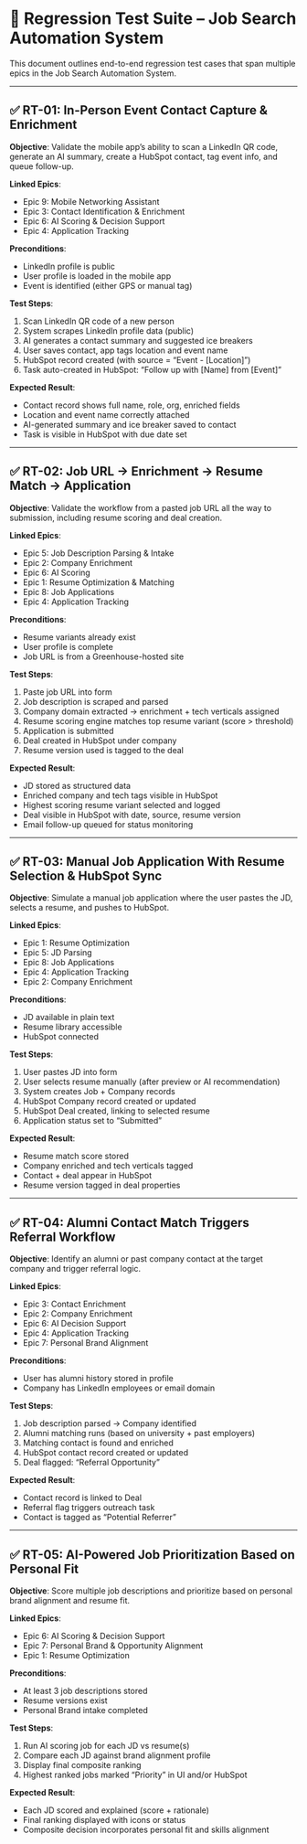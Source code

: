 
# 🔁 Regression Test Suite – Job Search Automation System

This document outlines end-to-end regression test cases that span multiple epics in the Job Search Automation System.

---

## ✅ RT-01: In-Person Event Contact Capture & Enrichment

**Objective**: Validate the mobile app’s ability to scan a LinkedIn QR code, generate an AI summary, create a HubSpot contact, tag event info, and queue follow-up.

**Linked Epics**:  
- Epic 9: Mobile Networking Assistant  
- Epic 3: Contact Identification & Enrichment  
- Epic 6: AI Scoring & Decision Support  
- Epic 4: Application Tracking

**Preconditions**:  
- LinkedIn profile is public  
- User profile is loaded in the mobile app  
- Event is identified (either GPS or manual tag)

**Test Steps**:
1. Scan LinkedIn QR code of a new person
2. System scrapes LinkedIn profile data (public)
3. AI generates a contact summary and suggested ice breakers
4. User saves contact, app tags location and event name
5. HubSpot record created (with source = “Event - [Location]”)
6. Task auto-created in HubSpot: “Follow up with [Name] from [Event]”

**Expected Result**:
- Contact record shows full name, role, org, enriched fields
- Location and event name correctly attached
- AI-generated summary and ice breaker saved to contact
- Task is visible in HubSpot with due date set

---

## ✅ RT-02: Job URL → Enrichment → Resume Match → Application

**Objective**: Validate the workflow from a pasted job URL all the way to submission, including resume scoring and deal creation.

**Linked Epics**:  
- Epic 5: Job Description Parsing & Intake  
- Epic 2: Company Enrichment  
- Epic 6: AI Scoring  
- Epic 1: Resume Optimization & Matching  
- Epic 8: Job Applications  
- Epic 4: Application Tracking

**Preconditions**:  
- Resume variants already exist  
- User profile is complete  
- Job URL is from a Greenhouse-hosted site

**Test Steps**:
1. Paste job URL into form
2. Job description is scraped and parsed
3. Company domain extracted → enrichment + tech verticals assigned
4. Resume scoring engine matches top resume variant (score > threshold)
5. Application is submitted
6. Deal created in HubSpot under company
7. Resume version used is tagged to the deal

**Expected Result**:
- JD stored as structured data  
- Enriched company and tech tags visible in HubSpot  
- Highest scoring resume variant selected and logged  
- Deal visible in HubSpot with date, source, resume version  
- Email follow-up queued for status monitoring

---

## ✅ RT-03: Manual Job Application With Resume Selection & HubSpot Sync

**Objective**: Simulate a manual job application where the user pastes the JD, selects a resume, and pushes to HubSpot.

**Linked Epics**:  
- Epic 1: Resume Optimization  
- Epic 5: JD Parsing  
- Epic 8: Job Applications  
- Epic 4: Application Tracking  
- Epic 2: Company Enrichment

**Preconditions**:  
- JD available in plain text  
- Resume library accessible  
- HubSpot connected

**Test Steps**:
1. User pastes JD into form
2. User selects resume manually (after preview or AI recommendation)
3. System creates Job + Company records
4. HubSpot Company record created or updated
5. HubSpot Deal created, linking to selected resume
6. Application status set to “Submitted”

**Expected Result**:
- Resume match score stored  
- Company enriched and tech verticals tagged  
- Contact + deal appear in HubSpot  
- Resume version tagged in deal properties

---

## ✅ RT-04: Alumni Contact Match Triggers Referral Workflow

**Objective**: Identify an alumni or past company contact at the target company and trigger referral logic.

**Linked Epics**:  
- Epic 3: Contact Enrichment  
- Epic 2: Company Enrichment  
- Epic 6: AI Decision Support  
- Epic 4: Application Tracking  
- Epic 7: Personal Brand Alignment

**Preconditions**:
- User has alumni history stored in profile  
- Company has LinkedIn employees or email domain

**Test Steps**:
1. Job description parsed → Company identified
2. Alumni matching runs (based on university + past employers)
3. Matching contact is found and enriched
4. HubSpot contact record created or updated
5. Deal flagged: “Referral Opportunity”

**Expected Result**:
- Contact record is linked to Deal  
- Referral flag triggers outreach task  
- Contact is tagged as “Potential Referrer”  

---

## ✅ RT-05: AI-Powered Job Prioritization Based on Personal Fit

**Objective**: Score multiple job descriptions and prioritize based on personal brand alignment and resume fit.

**Linked Epics**:  
- Epic 6: AI Scoring & Decision Support  
- Epic 7: Personal Brand & Opportunity Alignment  
- Epic 1: Resume Optimization

**Preconditions**:  
- At least 3 job descriptions stored  
- Resume versions exist  
- Personal Brand intake completed

**Test Steps**:
1. Run AI scoring job for each JD vs resume(s)
2. Compare each JD against brand alignment profile
3. Display final composite ranking
4. Highest ranked jobs marked “Priority” in UI and/or HubSpot

**Expected Result**:
- Each JD scored and explained (score + rationale)
- Final ranking displayed with icons or status
- Composite decision incorporates personal fit and skills alignment
